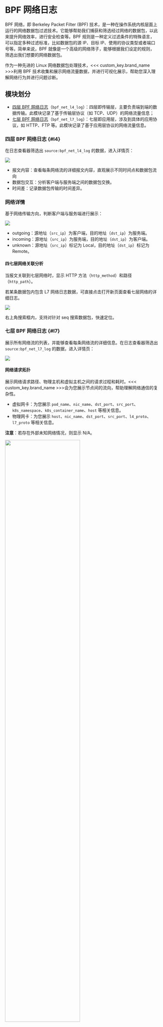 # BPF 网络日志

BPF 网络，即 Berkeley Packet Filter (BPF) 技术，是一种在操作系统内核层面上运行的网络数据包过滤技术。它能够帮助我们捕获和筛选经过网络的数据包，以此来提升网络效率，进行安全检查等。BPF 规则是一种定义过滤条件的特殊语言，可以指定多种过滤标准，比如数据包的源 IP、目标 IP、使用的协议类型或者端口号等。简单来说，BPF 就像是一个高级的网络筛子，能够根据我们设定的规则，筛选出我们想要的网络数据包。

作为一种先进的 Linux 网络数据包处理技术，<<< custom_key.brand_name >>>利用 BPF 技术收集和展示网络流量数据，并进行可视化展示，帮助您深入理解网络行为并进行问题诊断。

## 模块划分

- [四层 BPF 网络日志](#l4)（`bpf_net_l4_log`）：四层即传输层，主要负责端到端的数据传输。此模块记录了基于传输层协议（如 TCP、UDP）的网络流量信息；  
- [七层 BPF 网络日志](#l7)（`bpf_net_l7_log`）：七层即应用层，涉及到具体的应用协议，如 HTTP、FTP 等。此模块记录了基于应用层协议的网络流量信息。

### 四层 BPF 网络日志 {#l4}

在日志查看器筛选出 `source:bpf_net_l4_log` 的数据，进入详情页：

![](img/bpf_net_l4_log-1.png)

* 报文内容：查看每条网络流的详细报文内容，直观展示不同时间点和数据包流向
* 数据包交互：分析客户端与服务端之间的数据包交换。
* 时间差：记录数据包传输的时间差异。

### 网络详情

基于网络传输方向，判断客户端与服务端进行展示：

![](img/bpf_net_l4_log-2.png)

* outgoing：源地址（`src_ip`）为客户端，目的地址（`dst_ip`）为服务端。
* incoming：源地址（`src_ip`）为服务端，目的地址（`dst_ip`）为客户端。
* unknown：源地址（`src_ip`）标记为 Local，目的地址（`dst_ip`）标记为 Remote。

#### 四七层网络关联分析

当报文关联到七层网络时，显示 HTTP 方法（`http_method`）和路径（`http_path`）。

若某条数据包内包含 L7 网络日志数据，可直接点击打开新页面查看七层网络的详细日志。

![](img/bpf_net_l4_log-1.gif)

右上角搜索框内，支持对针对 seq 搜索数据包，快速定位。

### 七层 BPF 网络日志 {#l7}

展示所有网络流的列表，并能够查看每条网络流的详细信息。在日志查看器筛选出 `source:bpf_net_l7_log` 的数据，进入详情页：

![](img/bpf_net_l7_log.png)


#### 网络请求拓扑

展示网络请求路径、物理主机和虚拟主机之间的请求过程和耗时。<<< custom_key.brand_name >>>会为您展示节点间的流向，帮助理解网络通信的复杂性。

- 虚拟网卡：为您展示 `pod_name`、`nic_name`、`dst_port`、`src_port`、`k8s_namespace`、`k8s_container_name`、`host` 等相关信息。
- 物理网卡：为您展示 `host`、`nic_name`、`dst_port`、`src_port`、`l4_proto`、`l7_proto` 等相关信息。

**注意**：若存在外部未知网络情况，则显示 N/A。

<img src="../img/bpf_net_l7_log-1.png" width="70%" >

针对网络网卡，您可进行以下操作：

1. hover 在网卡节点的端口上，即可显示 `ip:port`。
2. 若需查看网络数据详情，hover 在网卡节点上，点击右上角 :fontawesome-solid-arrow-up-right-from-square: 按钮即可跳转至对应页面。

![](img/bpf_net_l7_log-4.png)

#### 关联网络日志

<<< custom_key.brand_name >>>基于单连接请求、跨网卡请求和传输层请求三个维度展示相关的日志数据。


* 单连接请求：客户端与服务器之间通过单个网络连接进行的请求和响应。
* 跨网卡请求：跨越不同网卡进行的请求。例如，在虚拟化环境中，请求可能从虚拟机的一个虚拟网卡发起，然后通过宿主机的物理网卡发送到另一个虚拟机或外部服务器。
* 传输层请求：指的是传输层网络日志，如 TCP 或 UDP 协议中进行的请求。

点击右侧 :material-reorder-horizontal: 可修改网络日志显示列：

![](img/bpf_net_l7_log-5.png)

## 网络问题排查示例

当发生网络问题时，可以按照以下步骤进行 BPF 网络故障排查：

1. 确认问题现象：记录下网络问题的表现，如连接超时、数据包丢失等。
2. 查看四层日志：通过 `bpf_net_l4_log` 查看相关网络流的基本信息，确认传输方向和数据包的基本信息。
3. 深入七层日志：如果问题可能涉及应用层，通过 `bpf_net_l7_log` 查看应用层的详细交互。
4. 分析网络拓扑：利用网络请求拓扑功能，检查虚拟网卡和物理网卡之间的调用关系和耗时，确认是否存在网络延迟或中断。
5. 关联分析：通过四七层关联分析，查看是否有特定的应用层协议导致的问题。
6. 日志关联：查看与问题网络流相关的所有日志，寻找潜在的问题线索。

通过上述步骤，可以有效地利用 BPF 网络可视化对网络问题进行排查和分析，从而快速定位并解决问题。